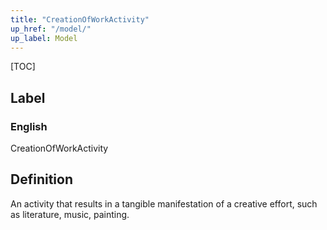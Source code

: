 ```yaml
---
title: "CreationOfWorkActivity"
up_href: "/model/"
up_label: Model
---
```


[TOC]

## Label

### English
CreationOfWorkActivity


## Definition
An activity that results in a tangible manifestation of a creative effort, such as literature, music, painting. 


    
